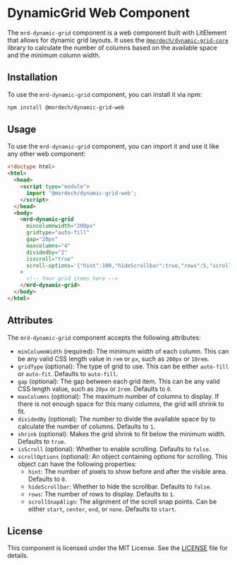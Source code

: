 # DynamicGrid Web Component

The `mrd-dynamic-grid` component is a web component built with LitElement that allows for dynamic grid layouts. It uses the [`@mordech/dynamic-grid-core`](https://www.npmjs.com/package/@mordech/dynamic-grid-core) library to calculate the number of columns based on the available space and the minimum column width.

## Installation

To use the `mrd-dynamic-grid` component, you can install it via npm:

```bash
npm install @mordech/dynamic-grid-web
```

## Usage

To use the `mrd-dynamic-grid` component, you can import it and use it like any other web component:

```html
<!doctype html>
<html>
  <head>
    <script type="module">
      import '@mordech/dynamic-grid-web';
    </script>
  </head>
  <body>
    <mrd-dynamic-grid
      mincolumnwidth="200px"
      gridtype="auto-fill"
      gap="20px"
      maxcolumns="4"
      dividedby="2"
      isscroll="true"
      scroll-options='{"hint":100,"hideScrollbar":true,"rows":5,"scrollSnapAlign":"start"}'
    >
      <!-- Your grid items here -->
    </mrd-dynamic-grid>
  </body>
</html>
```

## Attributes

The `mrd-dynamic-grid` component accepts the following attributes:

- `minColumnWidth` (required): The minimum width of each column. This can be any valid CSS length value in `rem` or `px`, such as `200px` or `10rem`.
- `gridType` (optional): The type of grid to use. This can be either `auto-fill` or `auto-fit`. Defaults to `auto-fill`.
- `gap` (optional): The gap between each grid item. This can be any valid CSS length value, such as `20px` or `2rem`. Defaults to `0`.
- `maxColumns` (optional): The maximum number of columns to display. If there is not enough space for this many columns, the grid will shrink to fit.
- `dividedBy` (optional): The number to divide the available space by to calculate the number of columns. Defaults to `1`.
- `shrink` (optional): Makes the grid shrink to fit below the minimum width. Defaults to `true`.
- `isScroll` (optional): Whether to enable scrolling. Defaults to `false`.
- `scrollOptions` (optional): An object containing options for scrolling. This object can have the following properties:
  - `hint`: The number of pixels to show before and after the visible area. Defaults to `0`.
  - `hideScrollbar`: Whether to hide the scrollbar. Defaults to `false`.
  - `rows`: The number of rows to display. Defaults to `1`.
  - `scrollSnapAlign`: The alignment of the scroll snap points. Can be either `start`, `center`, `end`, or `none`. Defaults to `start`.

## License

This component is licensed under the MIT License. See the [LICENSE](LICENSE) file for details.
